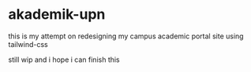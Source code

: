 # akademik-upn

this is my attempt on redesigning my campus academic portal site using tailwind-css

still wip and i hope i can finish this
